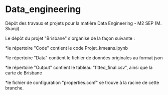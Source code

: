 # Data_engineering
Dépôt des travaux et projets pour la matière Data Engineering - M2 SEP (M. Skanji)

Le dépôt du projet "Brisbane" s'organise de la façon suivante :

  *le répertoire "Code" contient le code Projet_kmeans.ipynb
  
  *le répertoire "Data" contient le fichier de données originales au format json
  
  *le répertoire "Output" contient le tableau "fitted_final.csv", ainsi que la carte de Brisbane
  
  *le fichier de configuration "properties.conf" se trouve à la racine de cette branche.

